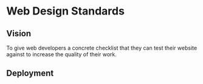 # Web Design Standards

## Vision
To give web developers a concrete checklist that they can test their website against to increase the quality of their work.

## Deployment